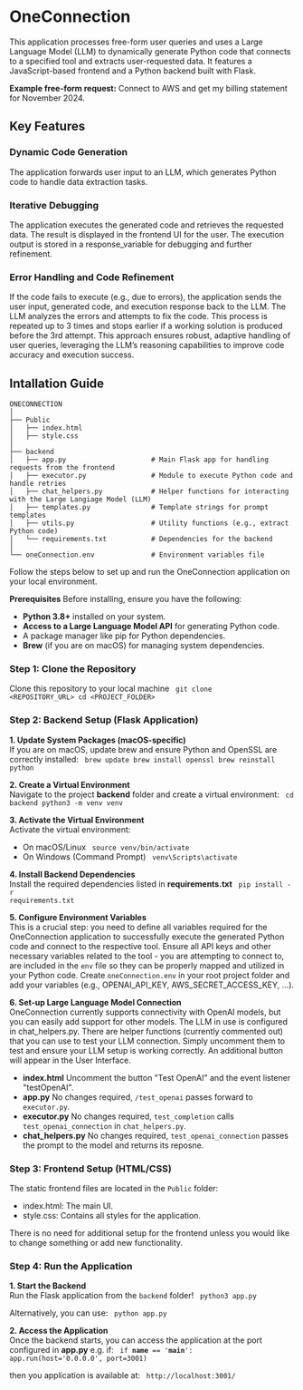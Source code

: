 # OneConnection

This application processes free-form user queries and uses a Large Language Model (LLM) to dynamically generate Python code that connects to a specified tool and extracts user-requested data. It features a JavaScript-based frontend and a Python backend built with Flask.

<b>Example free-form request:</b> Connect to AWS and get my billing statement for November 2024.

## Key Features

### Dynamic Code Generation
The application forwards user input to an LLM, which generates Python code to handle data extraction tasks.

### Iterative Debugging
The application executes the generated code and retrieves the requested data. The result is displayed in the frontend UI for the user.
The execution output is stored in a response_variable for debugging and further refinement.

### Error Handling and Code Refinement
If the code fails to execute (e.g., due to errors), the application sends the user input, generated code, and execution response back to the LLM.
The LLM analyzes the errors and attempts to fix the code. This process is repeated up to 3 times and stops earlier if a working solution is produced before the 3rd attempt.
This approach ensures robust, adaptive handling of user queries, leveraging the LLM’s reasoning capabilities to improve code accuracy and execution success.

## Intallation Guide

```
ONECONNECTION
│
├── Public
│   ├── index.html
│   ├── style.css
│
├── backend
│   ├── app.py                     # Main Flask app for handling requests from the frontend
│   ├── executor.py                # Module to execute Python code and handle retries
│   ├── chat_helpers.py            # Helper functions for interacting with the Large Langiage Model (LLM) 
│   ├── templates.py               # Template strings for prompt templates
│   ├── utils.py                   # Utility functions (e.g., extract Python code)
│   └── requirements.txt           # Dependencies for the backend
│
└── oneConnection.env              # Environment variables file
```

Follow the steps below to set up and run the OneConnection application on your local environment.

<b>Prerequisites</b>
Before installing, ensure you have the following:

* <b>Python 3.8+</b> installed on your system.
* <b>Access to a Large Language Model API</b> for generating Python code.
* A package manager like pip for Python dependencies.
* <b>Brew</b> (if you are on macOS) for managing system dependencies.

### Step 1: Clone the Repository

Clone this repository to your local machine
<code>
git clone <REPOSITORY_URL>
cd <PROJECT_FOLDER>
</code>

### Step 2: Backend Setup (Flask Application)

<b>1. Update System Packages (macOS-specific)</b><br>
If you are on macOS, update brew and ensure Python and OpenSSL are correctly installed:
<code>
brew update
brew install openssl
brew reinstall python
</code>

<b>2. Create a Virtual Environment</b><br>
Navigate to the project <b>backend</b> folder and create a virtual environment:
<code>
cd backend
python3 -m venv venv
</code>

<b>3. Activate the Virtual Environment</b><br>
Activate the virtual environment:
* On macOS/Linux
    <code>
    source venv/bin/activate
    </code>
* On Windows (Command Prompt)
    <code>
    venv\Scripts\activate
    </code>

<b>4. Install Backend Dependencies</b><br>
Install the required dependencies listed in <b>requirements.txt</b>
<code>
pip install -r requirements.txt
</code>

<b>5. Configure Environment Variables</b><br>
This is a crucial step: you need to define all variables required for the OneConnection application to successfully execute the generated Python code and connect to the respective tool. Ensure all API keys and other necessary variables related to the tool - you are attempting to connect to, are included in the <code>env</code> file so they can be properly mapped and utilized in your Python code.
Create <code>oneConnection.env</code> in your root project folder and add your variables (e.g., OPENAI_API_KEY, AWS_SECRET_ACCESS_KEY, ...).

<b>6. Set-up Large Language Model Connection</b><br>
OneConnection currently supports connectivity with OpenAI models, but you can easily add support for other models. The LLM in use is configured in chat_helpers.py. There are helper functions (currently commented out) that you can use to test your LLM connection. Simply uncomment them to test and ensure your LLM setup is working correctly. An additional button will appear in the User Interface.

* <b>index.html</b> Uncomment the button "Test OpenAI" and the event listener "testOpenAI".
* <b>app.py</b> No changes required, <code>/test_openai</code> passes forward to <code>executor.py</code>.
* <b>executor.py</b> No changes required, <code>test_completion</code> calls <code>test_openai_connection</code> in <code>chat_helpers.py</code>.
* <b>chat_helpers.py</b> No changes required, <code>test_openai_connection</code> passes the prompt to the model and returns its reposne. 

### Step 3: Frontend Setup (HTML/CSS)

The static frontend files are located in the <code>Public</code> folder:

* index.html: The main UI.
* style.css: Contains all styles for the application.

There is no need for additional setup for the frontend unless you would like to change something or add new functionality.

### Step 4: Run the Application

<b>1. Start the Backend</b><br>
Run the Flask application from the <code>backend</code> folder!
<code>
python3 app.py
</code>

Alternatively, you can use:
<code>
python app.py
</code>

<b>2. Access the Application</b><br>
Once the backend starts, you can access the application at the port configured in <b>app.py</b> e.g. if:
<code>
if __name__ == '__main__':
    app.run(host='0.0.0.0', port=3001)
</code>

then you application is available at:
<code>
http://localhost:3001/
</code>




